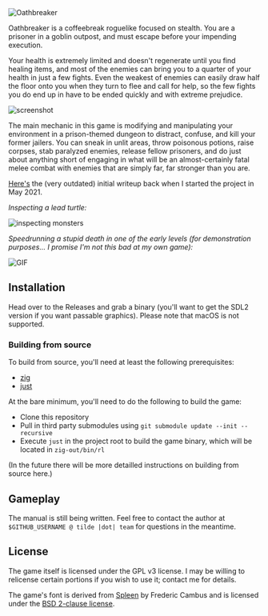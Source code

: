<img style="align:center" src="https://tilde.team/~kiedtl/images/rl/showcase/title.png" alt="Oathbreaker" />

Oathbreaker is a coffeebreak roguelike focused on stealth. You are a prisoner in
a goblin outpost, and must escape before your impending execution.

Your health is extremely limited and doesn't regenerate until you find healing
items, and most of the enemies can bring you to a quarter of your health in just
a few fights. Even the weakest of enemies can easily draw half the floor onto
you when they turn to flee and call for help, so the few fights you do end up in
have to be ended quickly and with extreme prejudice.

![screenshot](https://tilde.team/~kiedtl/images/rl/showcase/bad-situation.png)

The main mechanic in this game is modifying and manipulating your environment in
a prison-themed dungeon to distract, confuse, and kill your former jailers. You
can sneak in unlit areas, throw poisonous potions, raise corpses, stab paralyzed
enemies, release fellow prisoners, and do just about anything short of engaging
in what will be an almost-certainly fatal melee combat with enemies that are
simply far, far stronger than you are.

[Here's](https://tilde.team/~kiedtl/blog/roguelike) the (very outdated) initial
writeup back when I started the project in May 2021.

*Inspecting a lead turtle:*

![inspecting monsters](https://tilde.team/~kiedtl/images/rl/showcase/lead-turtle.png)

*Speedrunning a stupid death in one of the early levels (for demonstration
purposes... I promise I'm not this bad at my own game):*

![GIF](https://tilde.team/~kiedtl/images/rl/showcase/demonstration.gif)

## Installation

Head over to the Releases and grab a binary (you'll want to get the SDL2 version
if you want passable graphics). Please note that macOS is not supported.

### Building from source

To build from source, you'll need at least the following prerequisites:

- [zig](https://ziglang.org/)
- [just](https://github.com/casey/just)

At the bare minimum, you'll need to do the following to build the game:

- Clone this repository
- Pull in third party submodules using `git submodule update --init --recursive`
- Execute `just` in the project root to build the game binary, which will be located in `zig-out/bin/rl`

(In the future there will be more detailled instructions on building from source here.)

## Gameplay

The manual is still being written. Feel free to contact the author at
`$GITHUB_USERNAME @ tilde |dot| team` for questions in the meantime.

## License

The game itself is licensed under the GPL v3 license. I may be willing to
relicense certain portions if you wish to use it; contact me for details.

The game's font is derived from [Spleen](https://github.com/fcambus/spleen) by
Frederic Cambus and is licensed under the [BSD 2-clause
license](https://github.com/fcambus/spleen/blob/master/LICENSE).
